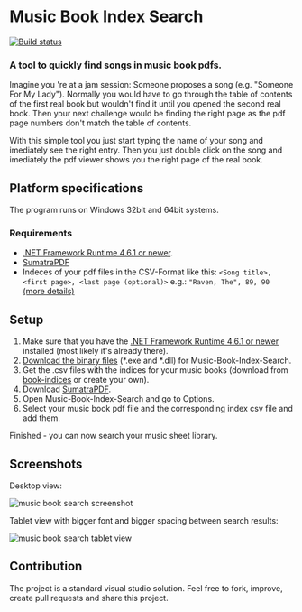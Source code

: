 # Music Book Index Search
[![Build status](https://ci.appveyor.com/api/projects/status/29f755hd7v02tx3c/branch/master?svg=true)](https://ci.appveyor.com/project/Sogolumbo/music-book-index-search/branch/master)
### A tool to quickly find songs in music book pdfs.
Imagine you 're at a jam session: Someone proposes a song (e.g. "Someone For My Lady"). Normally you would have to go through the table of contents of the first real book but wouldn't find it until you opened the second real book. Then your next challenge would be finding the right page as the pdf page numbers don't match the table of contents.

With this simple tool you just start typing the name of your song and imediately see the right entry. Then you just double click on the song and imediately the pdf viewer shows you the right page of the real book.

## Platform specifications
The program runs on Windows 32bit and 64bit systems.
### Requirements
* [.NET Framework Runtime 4.6.1 or newer](https://www.microsoft.com/net/download/windows).
* [SumatraPDF](https://www.sumatrapdfreader.org)
* Indeces of your pdf files in the CSV-Format like this:
	`<Song title>, <first page>, <last page (optional)>`	e.g.: `"Raven, The", 89, 90` [(more details)](https://github.com/aspiers/book-indices/blob/master/README.md#file-format)


## Setup
1. Make sure that you have the [.NET Framework Runtime 4.6.1 or newer](https://www.microsoft.com/net/download/windows) installed (most likely it's already there).
2. [Download the binary files](https://ci.appveyor.com/project/Sogolumbo/music-book-index-search/branch/master) (*.exe and *.dll) for Music-Book-Index-Search.
3. Get the .csv files with the indices for your music books (download from [book-indices](https://github.com/aspiers/book-indices) or create your own).
4. Download [SumatraPDF](https://www.sumatrapdfreader.org).
5. Open Music-Book-Index-Search and go to Options.
6. Select your music book pdf file and the corresponding index csv file and add them.

Finished - you can now search your music sheet library.


## Screenshots
Desktop view:

![music book search screenshot](https://user-images.githubusercontent.com/33571916/43721557-60d40e32-9993-11e8-9566-90f5e30e6646.PNG)

Tablet view with bigger font and bigger spacing between search results:

![music book search tablet view](https://user-images.githubusercontent.com/33571916/42966429-69b5ca12-8b9d-11e8-819d-f73a3fec3350.PNG)


## Contribution
The project is a standard visual studio solution. Feel free to fork, improve, create pull requests and share this project.
